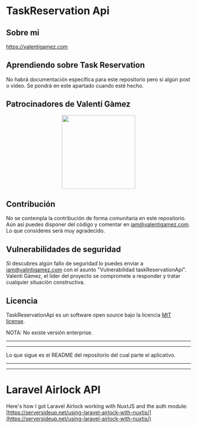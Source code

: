 # TaskReservation Api

## Sobre mi

https://valentigamez.com

## Aprendiendo sobre Task Reservation

No habrá documentación específica para este repositorio pero si algún post o video. Se pondrá en este apartado cuando esté hecho.

## Patrocinadores de Valentí Gàmez

<p align="center"><img src="https://www.ciclotic.com/images/logo.png?1" width="200"></p>

## Contribución

No se contempla la contribución de forma comunitaria en este repositorio. Aún así puedes disponer del código y comentar en iam@valentigamez.com. Lo que consideres serà muy agradecido.

## Vulnerabilidades de seguridad

Si descubres algún fallo de seguridad lo puedes enviar a iam@valintigamez.com con el asunto "Vulnerabilidad taskReservationApi". Valentí Gàmez, el líder del proyecto se compromete a responder y tratar cualquier situación constructiva.

## Licencia

TaskReservationApi es un software open source bajo la licencia [MIT license](https://opensource.org/licenses/MIT).

NOTA: No existe versión enterprise. 

**************************************************************************
**************************************************************************
Lo que sigue es el README del repositorio del cual parte el aplicativo.
**************************************************************************
**************************************************************************

# Laravel Airlock API

Here's how I got Laravel Airlock working with NuxtJS and the auth module: [https://serversideup.net/using-laravel-airlock-with-nuxtjs/](https://serversideup.net/using-laravel-airlock-with-nuxtjs/)
